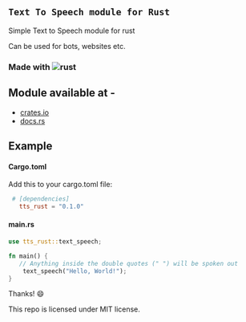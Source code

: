 ## `Text To Speech module for Rust`
Simple Text to Speech module for rust

Can be used for bots, websites etc.

###  Made with ![rust](https://img.shields.io/badge/Rust-black?style=for-the-badge&logo=rust&logoColor=#E57324)


## Module available at - 
- [crates.io](https://crates.io/crates/tts_rust)
- [docs.rs](https://docs.rs/tts_rust/0.1.0)
## Example
#### Cargo.toml
Add this to your cargo.toml file:
```toml
 # [dependencies]
   tts_rust = "0.1.0"
```
#### main.rs
```rust
use tts_rust::text_speech;

fn main() {
   // Anything inside the double quotes (" ") will be spoken out
    text_speech("Hello, World!");
}


```

Thanks! :smile:

This repo is licensed under MIT license.
